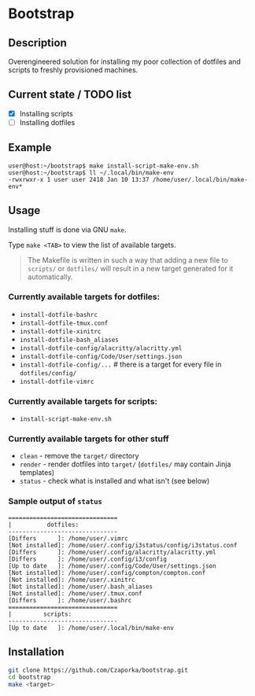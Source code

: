# Bootstrap

## Description
Overengineered solution for installing my poor collection of dotfiles and scripts to freshly provisioned machines.

## Current state / TODO list
- [x] Installing scripts
- [ ] Installing dotfiles

## Example
```
user@host:~/bootstrap$ make install-script-make-env.sh
user@host:~/bootstrap$ ll ~/.local/bin/make-env
-rwxrwxr-x 1 user user 2418 Jan 10 13:37 /home/user/.local/bin/make-env*
```

## Usage
Installing stuff is done via GNU `make`.

Type `make <TAB>` to view the list of available targets.

> The Makefile is written in such a way that adding a new file to `scripts/` or `dotfiles/` will result in a new target generated for it automatically.
>
### Currently available targets for dotfiles:
* `install-dotfile-bashrc`
* `install-dotfile-tmux.conf`
* `install-dotfile-xinitrc`
* `install-dotfile-bash_aliases`
* `install-dotfile-config/alacritty/alacritty.yml`
* `install-dotfile-config/Code/User/settings.json`
* `install-dotfile-config/...`  # there is a target for every file in `dotfiles/config/`
* `install-dotfile-vimrc`

### Currently available targets for scripts:
* `install-script-make-env.sh`

### Currently available targets for other stuff
* `clean` - remove the `target/` directory
* `render` - render dotfiles into `target/` (`dotfiles/` may contain Jinja templates)
* `status` - check what is installed and what isn't (see below)

### Sample output of `status`
```
===============================
|          dotfiles:
-------------------------------
[Differs      ]: /home/user/.vimrc
[Not installed]: /home/user/.config/i3status/config/i3status.conf
[Differs      ]: /home/user/.config/alacritty/alacritty.yml
[Differs      ]: /home/user/.config/i3/config
[Up to date   ]: /home/user/.config/Code/User/settings.json
[Not installed]: /home/user/.config/compton/compton.conf
[Not installed]: /home/user/.xinitrc
[Not installed]: /home/user/.bash_aliases
[Not installed]: /home/user/.tmux.conf
[Differs      ]: /home/user/.bashrc
===============================
|         scripts:
-------------------------------
[Up to date   ]: /home/user/.local/bin/make-env
```

## Installation
```bash
git clone https://github.com/Czaporka/bootstrap.git
cd bootstrap
make <target>
```
